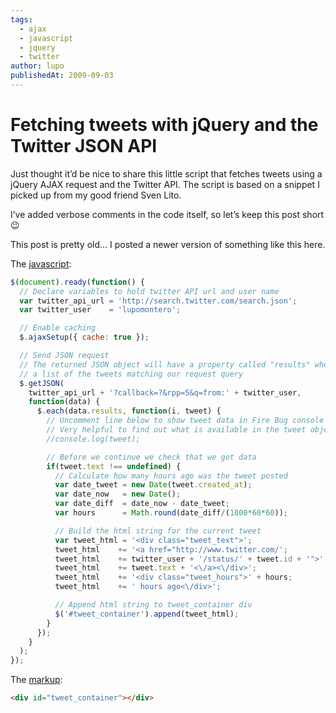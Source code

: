 ```yaml
---
tags:
  - ajax
  - javascript
  - jquery
  - twitter
author: lupo
publishedAt: 2009-09-03
---
```


# Fetching tweets with jQuery and the Twitter JSON API

Just thought it’d be nice to share this little script that fetches tweets using
a jQuery AJAX request and the Twitter API. The script is based on a snippet I
picked up from my good friend Sven Lito.

I’ve added verbose comments in the code itself, so let’s keep this post short 😉

This post is pretty old… I posted a newer version of something like this here.

The [javascript](https://gist.github.com/lupomontero/2245759):

```js
$(document).ready(function() {
  // Declare variables to hold twitter API url and user name
  var twitter_api_url = 'http://search.twitter.com/search.json';
  var twitter_user    = 'lupomontero';

  // Enable caching
  $.ajaxSetup({ cache: true });

  // Send JSON request
  // The returned JSON object will have a property called "results" where we find
  // a list of the tweets matching our request query
  $.getJSON(
    twitter_api_url + '?callback=?&rpp=5&q=from:' + twitter_user,
    function(data) {
      $.each(data.results, function(i, tweet) {
        // Uncomment line below to show tweet data in Fire Bug console
        // Very helpful to find out what is available in the tweet objects
        //console.log(tweet);

        // Before we continue we check that we got data
        if(tweet.text !== undefined) {
          // Calculate how many hours ago was the tweet posted
          var date_tweet = new Date(tweet.created_at);
          var date_now   = new Date();
          var date_diff  = date_now - date_tweet;
          var hours      = Math.round(date_diff/(1000*60*60));

          // Build the html string for the current tweet
          var tweet_html = '<div class="tweet_text">';
          tweet_html    += '<a href="http://www.twitter.com/';
          tweet_html    += twitter_user + '/status/' + tweet.id + '">';
          tweet_html    += tweet.text + '<\/a><\/div>';
          tweet_html    += '<div class="tweet_hours">' + hours;
          tweet_html    += ' hours ago<\/div>';

          // Append html string to tweet_container div
          $('#tweet_container').append(tweet_html);
        }
      });
    }
  );
});
```

The [markup](https://gist.github.com/lupomontero/2245762):

```html
<div id="tweet_container"></div>
```
